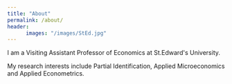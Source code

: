 ```yaml
---
title: "About"
permalink: /about/
header:
      images: "/images/StEd.jpg"
---
```

I am a Visiting Assistant Professor of Economics at St.Edward's University. 

My research interests include Partial Identification, Applied Microeconomics and Applied Econometrics.
